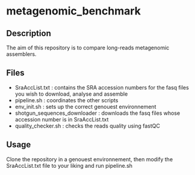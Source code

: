 # metagenomic_benchmark
## Description
The aim of this repository is to compare long-reads metagenomic assemblers.

## Files
 - SraAccList.txt : contains the SRA accession numbers for the fasq files you wish to download, analyse and assemble
 - pipeline.sh : coordinates the other scripts
 - env_init.sh : sets up the correct genouest environnement
 - shotgun_sequences_downloader : downloads the fasq files whose accession number is in SraAccList.txt
 - quality_checker.sh : checks the reads quality using fastQC



## Usage
Clone the repository in a genouest environnement, then modify the SraAccList.txt file to your liking and run pipeline.sh
